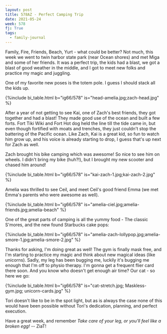 ```yaml
---
layout: post
title: 578AZ - Perfect Camping Trip
date: 2021-05-24
week: 578
fj: True
tags:
  - family-journal
---
```


Family, Fire, Friends, Beach, Yurt - what could be better? Not much, this week we went to twin harbor state park (near Ocean shores) and met Miga and some of her friends. It was a perfect trip, the kids had a blast, we got a blast of good weather in the middle, and I got to meet new folks and practice my magic and juggling.

One of my favorite new poses is the totem pole. I guess I should stack all the kids up.

{%include bi_table.html b="ig66/578"
is="head-amelia.jpg;zach-head.jpg"
%}

After a year of not getting to see Kai, one of Zach's best friends, they got together and had a blast! They made good use of the ocean and built a few forts. Fort Tiki Wiki and Fort Hot dog held the line till the tide came in, but even though fortified with moats and trenches, they just couldn't stop the battering of the Pacific ocean. Like Zach, Kai is a great kid, so fun to watch him grow up, and his voice is already starting to drop, I guess that's up next for Zach as well.

Zach brought his bike camping which was awesome! So nice to see him on wheels. I didn't bring my bike (huh?!), but I brought my new scooter and chased him around!

{%include bi_table.html b="ig66/578" is="kai-zach-1.jpg;kai-zach-2.jpg" %}

Amelia was thrilled to see Ceil, and meet Ceil's good friend Emma (we met Emma's parents who were awesome as well).

{%include bi_table.html b="ig66/578" is="amelia-ciel.jpg;amelia-friends.jpg;amelia-beach" %}

One of the great parts of camping is all the yummy food - The classic S'mores, and the new found Starbucks cake pops:

{%include bi_table.html b="ig66/578" is="amelia-zach-lollypop.jpg;amelia-smore-1.jpg;amelia-smore-2.jpg" %}

Thanks for asking, I'm doing great as well! The gym is finally mask free, and I'm starting to practice my magic and think about new magical ideas (like unicorns). Sadly, my leg has been bugging me, luckily it's bugging me enough that I'm off to physio therapy. I'm gonna get a frequent flier card there soon. And you know who doesn't get enough air time? Our cat - so here we go:

{%include bi_table.html b="ig66/578"
is="cat-stretch.jpg; Maskless-gym.jpg; unicorn-cards.jpg"
%}

Tori doesn't like to be in the spot light, but as is always the case none of this would have been possible without Tori's dedication, planning, and perfect execution.

Have a great week, and remember _Take care of your leg, or you'll feel like a broken egg!_ -- ZiaT!
